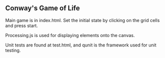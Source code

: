 ## Conway's Game of Life
Main game is in index.html. Set the initial state by clicking on the grid cells and press start.

Processing.js is used for displaying elements onto the canvas.

Unit tests are found at test.html, and qunit is the framework used for unit testing.
